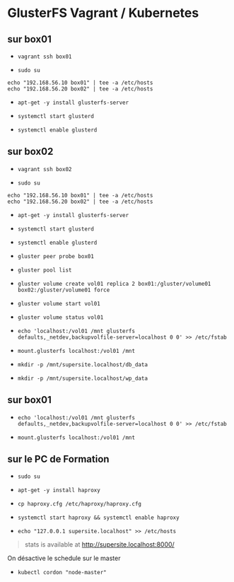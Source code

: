 # GlusterFS Vagrant / Kubernetes

## sur box01

- `vagrant ssh box01`

- `sudo su`

```
echo "192.168.56.10 box01" | tee -a /etc/hosts
echo "192.168.56.20 box02" | tee -a /etc/hosts
```

- `apt-get -y install glusterfs-server`

- `systemctl start glusterd`

- `systemctl enable glusterd`


## sur box02

- `vagrant ssh box02`

- `sudo su`

```
echo "192.168.56.10 box01" | tee -a /etc/hosts
echo "192.168.56.20 box02" | tee -a /etc/hosts
```

- `apt-get -y install glusterfs-server`

- `systemctl start glusterd`

- `systemctl enable glusterd`

- `gluster peer probe box01`

- `gluster pool list`

- `gluster volume create vol01 replica 2 box01:/gluster/volume01 box02:/gluster/volume01 force`

- `gluster volume start vol01`

- `gluster volume status vol01`

- `echo 'localhost:/vol01 /mnt glusterfs defaults,_netdev,backupvolfile-server=localhost 0 0' >> /etc/fstab`

- `mount.glusterfs localhost:/vol01 /mnt`

- `mkdir -p /mnt/supersite.localhost/db_data`

- `mkdir -p /mnt/supersite.localhost/wp_data`

## sur box01

- `echo 'localhost:/vol01 /mnt glusterfs defaults,_netdev,backupvolfile-server=localhost 0 0' >> /etc/fstab`

- `mount.glusterfs localhost:/vol01 /mnt`


## sur le PC de Formation

- `sudo su`

- `apt-get -y install haproxy`

- `cp haproxy.cfg /etc/haproxy/haproxy.cfg`

- `systemctl start haproxy && systemctl enable haproxy`

- `echo "127.0.0.1 supersite.localhost" >> /etc/hosts`

> stats is available at http://supersite.localhost:8000/

On désactive le schedule sur le master

- `kubectl cordon "node-master"`
